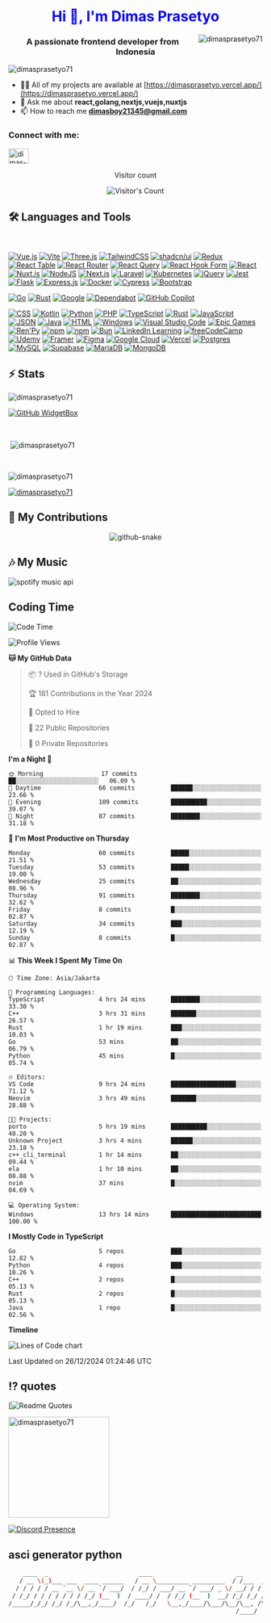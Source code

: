 <h1 style="color: blue;" align="center">Hi 👋, I'm Dimas Prasetyo</h1> 

<img align="right" src="/banner.png" alt="dimasprasetyo71" />
<h3 align="center">A passionate frontend developer from Indonesia</h3>

<p align="left"> <img src="https://komarev.com/ghpvc/?username=dimasprasetyo71&label=Profile%20views&color=0e75b6&style=flat" alt="dimasprasetyo71" /></p>

- 👨‍💻 All of my projects are available at [https://dimasprasetyo.vercel.app/](https://dimasprasetyo.vercel.app/)
- 💬 Ask me about **react,golang,nextjs,vuejs,nuxtjs**
- 📫 How to reach me **dimasboy21345@gmail.com**

<h3 align="left">Connect with me:</h3>
<p align="left">
<a href="https://linkedin.com/in/dimas-prasetyo-a67b6531a" target="blank"><img align="center" src="https://raw.githubusercontent.com/rahuldkjain/github-profile-readme-generator/master/src/images/icons/Social/linked-in-alt.svg" alt="dimas-prasetyo-a67b6531a" height="30" width="40" /></a>
</p>
<div align="center"> 
  <p>Visitor count</p>
  <img src="https://profile-counter.glitch.me/dimasprasetyo71/count.svg" alt="Visitor's Count" />
</div>

## 🛠️ Languages and Tools

<br>

[![Vue.js](https://img.shields.io/badge/Vue.js-4FC08D?logo=vuedotjs&logoColor=fff)](#)
[![Vite](https://img.shields.io/badge/Vite-646CFF?logo=vite&logoColor=fff)](#)
[![Three.js](https://img.shields.io/badge/Three.js-000?logo=threedotjs&logoColor=fff)](#)
[![TailwindCSS](https://img.shields.io/badge/Tailwind%20CSS-%2338B2AC.svg?logo=tailwind-css&logoColor=white)](#)
[![shadcn/ui](https://img.shields.io/badge/shadcn%2Fui-000?logo=shadcnui&logoColor=fff)](#)
[![Redux](https://img.shields.io/badge/Redux-764ABC?logo=redux&logoColor=fff)](#)
[![React Table](https://img.shields.io/badge/React%20Table-FF4154?logo=reacttable&logoColor=fff)](#)
[![React Router](https://img.shields.io/badge/React_Router-CA4245?logo=react-router&logoColor=white)](#)
[![React Query](https://img.shields.io/badge/React%20Query-FF4154?logo=reactquery&logoColor=fff)](#)
[![React Hook Form](https://img.shields.io/badge/React%20Hook%20Form-EC5990?logo=reacthookform&logoColor=fff)](#)
[![React](https://img.shields.io/badge/React-%2320232a.svg?logo=react&logoColor=%2361DAFB)](#)
[![Nuxt.js](https://img.shields.io/badge/Nuxt.js-002E3B?logo=nuxtdotjs&logoColor=#00DC82)](#)
[![NodeJS](https://img.shields.io/badge/Node.js-6DA55F?logo=node.js&logoColor=white)](#)
[![Next.js](https://img.shields.io/badge/Next.js-black?logo=next.js&logoColor=white)](#)
[![Laravel](https://img.shields.io/badge/Laravel-%23FF2D20.svg?logo=laravel&logoColor=white)](#)
[![Kubernetes](https://img.shields.io/badge/Kubernetes-326CE5?logo=kubernetes&logoColor=fff)](#)
[![jQuery](https://img.shields.io/badge/jQuery-0769AD?logo=jquery&logoColor=fff)](#)
[![Jest](https://img.shields.io/badge/Jest-C21325?logo=jest&logoColor=fff)](#)
[![Flask](https://img.shields.io/badge/Flask-000?logo=flask&logoColor=fff)](#)
[![Express.js](https://img.shields.io/badge/Express.js-%23404d59.svg?logo=express&logoColor=%2361DAFB)](#)
[![Docker](https://img.shields.io/badge/Docker-2496ED?logo=docker&logoColor=fff)](#)
[![Cypress](https://img.shields.io/badge/Cypress-69D3A7?logo=cypress&logoColor=fff)](#)
[![Bootstrap](https://img.shields.io/badge/Bootstrap-7952B3?logo=bootstrap&logoColor=fff)](#)

[![Go](https://img.shields.io/badge/Go-%2300ADD8.svg?&logo=go&logoColor=white)](#)
[![Rust](https://img.shields.io/badge/Rust-%23000000.svg?e&logo=rust&logoColor=white)](#)
[![Google](https://img.shields.io/badge/Google-4285F4?logo=google&logoColor=white)](#)
[![Dependabot](https://img.shields.io/badge/Dependabot-025E8C?logo=dependabot&logoColor=fff)](#)
[![GitHub Copilot](https://img.shields.io/badge/GitHub%20Copilot-000?logo=githubcopilot&logoColor=fff)](#)

[![CSS](https://img.shields.io/badge/CSS-1572B6?logo=css3&logoColor=fff)](#)
[![Kotlin](https://img.shields.io/badge/Kotlin-%237F52FF.svg?logo=kotlin&logoColor=white)](#)
[![Python](https://img.shields.io/badge/Python-3776AB?logo=python&logoColor=fff)](#)
[![PHP](https://img.shields.io/badge/php-%23777BB4.svg?&logo=php&logoColor=white)](#)
[![TypeScript](https://img.shields.io/badge/TypeScript-3178C6?logo=typescript&logoColor=fff)](#)
[![Rust](https://img.shields.io/badge/Rust-%23000000.svg?e&logo=rust&logoColor=white)](#)
[![JavaScript](https://img.shields.io/badge/JavaScript-F7DF1E?logo=javascript&logoColor=000)](#)
[![JSON](https://img.shields.io/badge/JSON-000?logo=json&logoColor=fff)](#)
[![Java](https://img.shields.io/badge/Java-%23ED8B00.svg?logo=openjdk&logoColor=white)](#)
[![HTML](https://img.shields.io/badge/HTML-%23E34F26.svg?logo=html5&logoColor=white)](#)
[![Windows](https://custom-icon-badges.demolab.com/badge/Windows-0078D6?logo=windows11&logoColor=white)](#)
[![Visual Studio Code](https://custom-icon-badges.demolab.com/badge/Visual%20Studio%20Code-0078d7.svg?logo=vsc&logoColor=white)](#)
[![Epic Games](https://img.shields.io/badge/Epic%20Games-%23313131.svg?logo=epicgames&logoColor=white)](#)
[![Ren'Py](https://img.shields.io/badge/Ren'Py-FF7F7F?logo=Renpy&logoColor=fff)](#)
[![npm](https://img.shields.io/badge/npm-CB3837?logo=npm&logoColor=fff)](#)
[![npm](https://img.shields.io/badge/npm-CB3837?logo=npm&logoColor=fff)](#)
[![Bun](https://img.shields.io/badge/Bun-000?logo=bun&logoColor=fff)](#)
[![LinkedIn Learning](https://img.shields.io/badge/LinkedIn%20Learning-0A66C2?logo=linkedin&logoColor=fff)](#)
[![freeCodeCamp](https://img.shields.io/badge/freeCodeCamp-0A0A23?logo=freecodecamp&logoColor=fff)](#)
[![Udemy](https://img.shields.io/badge/Udemy-A435F0?logo=udemy&logoColor=fff)](#)
[![Framer](https://img.shields.io/badge/Framer-05F?logo=framer&logoColor=fff)](#)
[![Figma](https://img.shields.io/badge/Figma-F24E1E?logo=figma&logoColor=white)](#)
[![Google Cloud](https://img.shields.io/badge/Google%20Cloud-%234285F4.svg?logo=google-cloud&logoColor=white)](#)
[![Vercel](https://img.shields.io/badge/Vercel-%23000000.svg?logo=vercel&logoColor=white)](#)
[![Postgres](https://img.shields.io/badge/Postgres-%23316192.svg?logo=postgresql&logoColor=white)](#)
[![MySQL](https://img.shields.io/badge/MySQL-4479A1?logo=mysql&logoColor=fff)](#)
[![Supabase](https://img.shields.io/badge/Supabase-3FCF8E?logo=supabase&logoColor=fff)](#)
[![MariaDB](https://img.shields.io/badge/MariaDB-003545?logo=mariadb&logoColor=white)](#)
[![MongoDB](https://img.shields.io/badge/MongoDB-%234ea94b.svg?logo=mongodb&logoColor=white)](#)


## ⚡️ Stats

<img align="center" src="https://github-readme-streak-stats.herokuapp.com/user=dimasprasetyo71&background=45%2CEBEBEB%2C135DEB&border=EB0000&ring=2580EB&sideLabels=EB2525&fire=04EBD5" alt="dimasprasetyo71" />

[![GitHub WidgetBox](https://github-widgetbox.vercel.app/api/profile?username=dimasprasetyo71&data=followers,repositories,stars,commits&theme=nautilus)](https://github.com/Jurredr/github-widgetbox)

<br>


<p>&nbsp;<img align="center" src="https://bad-apple-github-readme.vercel.app/api?show_bg=1&show_icons=true&locale=id&username=dimasprasetyo71" alt="dimasprasetyo71" /></p>

<br>

<p><img align="center" src="https://github-readme-stats.vercel.app/api/top-langs?username=dimasprasetyo71&show_icons=true&locale=en&layout=compact&theme=radical" alt="dimasprasetyo71" /></p>

<p align="left"> <a href="https://github.com/ryo-ma/github-profile-trophy"><img src="https://github-profile-trophy.vercel.app/?username=dimasprasetyo71" alt="dimasprasetyo71" /></a> </p>

## 🐍 My Contributions

<div align="center">
  <picture>
    <source media="(prefers-color-scheme: dark)" srcset="https://raw.githubusercontent.com/dimasprasetyo71/dimasprasetyo71/output/github-contribution-grid-snake-dark.svg" />
    <source media="(prefers-color-scheme: light)" srcset="https://raw.githubusercontent.com/dimasprasetyo71/dimasprasetyo71/output/github-contribution-grid-snake.svg" />
    <img alt="github-snake" src="https://raw.githubusercontent.com/dimasprasetyo71/dimasprasetyo71/output/github-contribution-grid-snake.svg" />
  </picture>
</div>

## 🎶 My Music

<img align="center" alt="spotify music api" src="https://spotify-github-profile.kittinanx.com/api/view.svg?uid=31dysviqtjlfxwb3o67jca4ykiq4&redirect=true][https://spotify-github-profile.kittinanx.com/api/view.svg?uid=31dysviqtjlfxwb3o67jca4ykiq4&cover_image=true&theme=default&show_offline=true&background_color=121212&interchange=true&bar_color=2ef1ff&bar_color_cover=false)"/>


## Coding Time
<!--START_SECTION:waka-->
![Code Time](http://img.shields.io/badge/Code%20Time-124%20hrs%2031%20mins-blue)

![Profile Views](http://img.shields.io/badge/Profile%20Views-41-blue)

**🐱 My GitHub Data** 

> 📦 ? Used in GitHub's Storage 
 > 
> 🏆 181 Contributions in the Year 2024
 > 
> 💼 Opted to Hire
 > 
> 📜 22 Public Repositories 
 > 
> 🔑 0 Private Repositories 
 > 
**I'm a Night 🦉** 

```text
🌞 Morning                17 commits          ██░░░░░░░░░░░░░░░░░░░░░░░   06.09 % 
🌆 Daytime                66 commits          ██████░░░░░░░░░░░░░░░░░░░   23.66 % 
🌃 Evening                109 commits         ██████████░░░░░░░░░░░░░░░   39.07 % 
🌙 Night                  87 commits          ████████░░░░░░░░░░░░░░░░░   31.18 % 
```
📅 **I'm Most Productive on Thursday** 

```text
Monday                   60 commits          █████░░░░░░░░░░░░░░░░░░░░   21.51 % 
Tuesday                  53 commits          █████░░░░░░░░░░░░░░░░░░░░   19.00 % 
Wednesday                25 commits          ██░░░░░░░░░░░░░░░░░░░░░░░   08.96 % 
Thursday                 91 commits          ████████░░░░░░░░░░░░░░░░░   32.62 % 
Friday                   8 commits           █░░░░░░░░░░░░░░░░░░░░░░░░   02.87 % 
Saturday                 34 commits          ███░░░░░░░░░░░░░░░░░░░░░░   12.19 % 
Sunday                   8 commits           █░░░░░░░░░░░░░░░░░░░░░░░░   02.87 % 
```


📊 **This Week I Spent My Time On** 

```text
🕑︎ Time Zone: Asia/Jakarta

💬 Programming Languages: 
TypeScript               4 hrs 24 mins       ████████░░░░░░░░░░░░░░░░░   33.30 % 
C++                      3 hrs 31 mins       ███████░░░░░░░░░░░░░░░░░░   26.57 % 
Rust                     1 hr 19 mins        ███░░░░░░░░░░░░░░░░░░░░░░   10.03 % 
Go                       53 mins             ██░░░░░░░░░░░░░░░░░░░░░░░   06.79 % 
Python                   45 mins             █░░░░░░░░░░░░░░░░░░░░░░░░   05.74 % 

🔥 Editors: 
VS Code                  9 hrs 24 mins       ██████████████████░░░░░░░   71.12 % 
Neovim                   3 hrs 49 mins       ███████░░░░░░░░░░░░░░░░░░   28.88 % 

🐱‍💻 Projects: 
porto                    5 hrs 19 mins       ██████████░░░░░░░░░░░░░░░   40.20 % 
Unknown Project          3 hrs 4 mins        ██████░░░░░░░░░░░░░░░░░░░   23.18 % 
c++_cli_terminal         1 hr 14 mins        ██░░░░░░░░░░░░░░░░░░░░░░░   09.44 % 
ela                      1 hr 10 mins        ██░░░░░░░░░░░░░░░░░░░░░░░   08.88 % 
nvim                     37 mins             █░░░░░░░░░░░░░░░░░░░░░░░░   04.69 % 

💻 Operating System: 
Windows                  13 hrs 14 mins      █████████████████████████   100.00 % 
```

**I Mostly Code in TypeScript** 

```text
Go                       5 repos             ███░░░░░░░░░░░░░░░░░░░░░░   12.82 % 
Python                   4 repos             ███░░░░░░░░░░░░░░░░░░░░░░   10.26 % 
C++                      2 repos             █░░░░░░░░░░░░░░░░░░░░░░░░   05.13 % 
Rust                     2 repos             █░░░░░░░░░░░░░░░░░░░░░░░░   05.13 % 
Java                     1 repo              █░░░░░░░░░░░░░░░░░░░░░░░░   02.56 % 
```



**Timeline**

![Lines of Code chart](https://raw.githubusercontent.com/Dimasprasetyo71/Dimasprasetyo71/vercel/assets/bar_graph.png)


 Last Updated on 26/12/2024 01:24:46 UTC
<!--END_SECTION:waka-->


## ⁉️ quotes
[![Readme Quotes](https://quotes-github-readme.vercel.app/api?type=horizontal?theme=catppuccin_mocha?quote=YourQuot)

<img align="center" width="200" height="200" src="/bronya-honkai-impact.gif" alt="dimasprasetyo71" />

[![Discord Presence](https://lanyard.cnrad.dev/api/1177955196140257380)](https://discord.com/users/1177955196140257380)

## asci generator python
```sh
    ____  _                         ____                       __            
   / __ \(_)___ ___  ____ ______   / __ \_________ _________  / /___  ______ 
  / / / / / __ `__ \/ __ `/ ___/  / /_/ / ___/ __ `/ ___/ _ \/ __/ / / / __ \
 / /_/ / / / / / / / /_/ (__  )  / ____/ /  / /_/ (__  )  __/ /_/ /_/ / /_/ /
/_____/_/_/ /_/ /_/\__,_/____/  /_/   /_/   \__,_/____/\___/\__/\__, /\____/ 
                                                               /____/        
```



